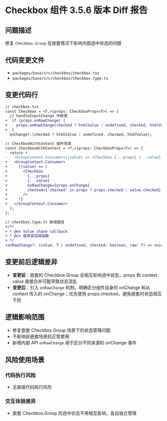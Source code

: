 # Checkbox 组件 3.5.6 版本 Diff 报告

## 问题描述
修复 `Checkbox.Group` 在嵌套情况下影响内部选中状态的问题

## 代码变更文件
- `packages/base/src/checkbox/checkbox.tsx`
- `packages/base/src/checkbox/checkbox.type.ts`

## 变更代码行
```diff
// checkbox.tsx
const Checkbox = <T,>(props: CheckboxProps<T>) => {
  // handleInputChange 中新增
+  if (props.onRawChange) {
+    props.onRawChange(checked ? htmlValue : undefined, checked, htmlValue);
+  }
  onChange?.(checked ? htmlValue : undefined, checked, htmlValue);

// CheckboxWithContext 组件改造
const CheckboxWithContext = <T,>(props: CheckboxProps<T>) => {
  return (
-   <GroupContext.Consumer>{(value) => <Checkbox {...props} {...value} />}</GroupContext.Consumer>
+   <GroupContext.Consumer>
+     {(value) => (
+       <Checkbox
+         {...props}
+         {...value}
+         onRawChange={props.onChange}
+         checked={'checked' in props ? props.checked : value.checked}
+       />
+     )}
+   </GroupContext.Consumer>
  );
};

// checkbox.type.ts 新增属性
+/**
+ * @en Value chane callback
+ * @cn 值改变回调函数
+ */
+onRawChange?: (value: T | undefined, checked: boolean, raw: T) => void;
```

## 变更前后逻辑差异
- **变更前**：嵌套的 Checkbox.Group 会相互影响选中状态，props 和 context value 直接合并可能导致状态混乱
- **变更后**：引入 `onRawChange` 机制，明确区分组件自身的 onChange 和从 context 传入的 onChange；优先使用 props.checked，避免嵌套时状态相互干扰

## 逻辑影响范围
- 修复嵌套 Checkbox.Group 场景下的状态管理问题
- 不影响非嵌套场景的正常使用
- 新增内部 API `onRawChange` 用于区分不同来源的 onChange 事件

## 风险使用场景

### 代码执行风险
- 无直接代码执行风险

### 交互体验差异
- 嵌套 Checkbox.Group 的选中状态不再相互影响，各自独立管理